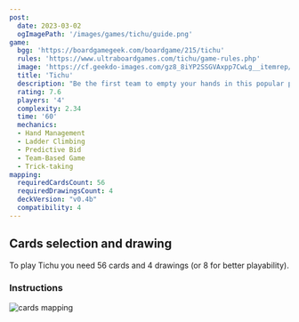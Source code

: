 ```yaml
---
post: 
  date: 2023-03-02
  ogImagePath: '/images/games/tichu/guide.png'
game:
  bgg: 'https://boardgamegeek.com/boardgame/215/tichu'
  rules: 'https://www.ultraboardgames.com/tichu/game-rules.php'
  image: 'https://cf.geekdo-images.com/gz8_8iYP2SSGVAxpp7CwLg__itemrep/img/lnzwJvF8Ez8vuV_QBKXuvqiWcK8=/fit-in/246x300/filters:strip_icc()/pic5854968.png'
  title: 'Tichu'
  description: "Be the first team to empty your hands in this popular partnership climbing card game."
  rating: 7.6
  players: '4'
  complexity: 2.34
  time: '60'
  mechanics:
  - Hand Management
  - Ladder Climbing
  - Predictive Bid
  - Team-Based Game
  - Trick-taking 
mapping:
  requiredCardsCount: 56
  requiredDrawingsCount: 4
  deckVersion: "v0.4b"
  compatibility: 4
---
```


## Cards selection and drawing

To play Tichu you need 56 cards and 4 drawings (or 8 for better playability).

### Instructions

![cards mapping](/images/games/tichu/guide.png)
